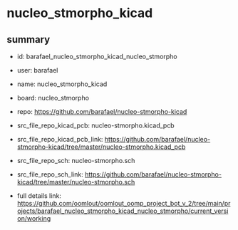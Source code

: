 # nucleo_stmorpho_kicad
 
## summary 
* id: barafael_nucleo_stmorpho_kicad_nucleo_stmorpho
* user: barafael
* name: nucleo_stmorpho_kicad
* board: nucleo_stmorpho
* repo: https://github.com/barafael/nucleo-stmorpho-kicad
* src_file_repo_kicad_pcb: nucleo-stmorpho.kicad_pcb
* src_file_repo_kicad_pcb_link: https://github.com/barafael/nucleo-stmorpho-kicad/tree/master/nucleo-stmorpho.kicad_pcb


* src_file_repo_sch: nucleo-stmorpho.sch
* src_file_repo_sch_link: https://github.com/barafael/nucleo-stmorpho-kicad/tree/master/nucleo-stmorpho.sch
* full details link: https://github.com/oomlout/oomlout_oomp_project_bot_v_2/tree/main/projects/barafael_nucleo_stmorpho_kicad_nucleo_stmorpho/current_version/working  






